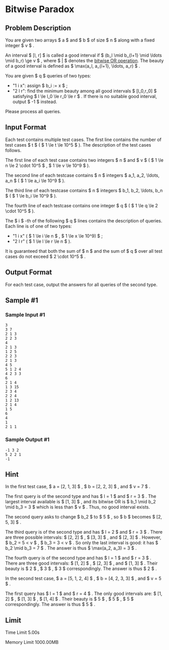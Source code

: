 # Bitwise Paradox

## Problem Description

You are given two arrays $ a $ and $ b $ of size $ n $ along with a fixed integer $ v $ .

An interval $ [l, r] $ is called a good interval if $ (b_l \mid b_{l+1} \mid \ldots \mid b_r) \ge v $ , where $ | $ denotes the [bitwise OR operation](https://en.wikipedia.org/wiki/Bitwise_operation#OR). The beauty of a good interval is defined as $ \max(a_l, a_{l+1}, \ldots, a_r) $ .

You are given $ q $ queries of two types:

- "1 i x": assign $ b_i := x $ ;
- "2 l r": find the minimum beauty among all good intervals $ [l_0,r_0] $ satisfying $ l \le l_0 \le r_0 \le r $ . If there is no suitable good interval, output $ -1 $ instead.

Please process all queries.

## Input Format

Each test contains multiple test cases. The first line contains the number of test cases $ t $ ( $ 1 \le t \le 10^5 $ ). The description of the test cases follows.

The first line of each test case contains two integers $ n $ and $ v $ ( $ 1 \le n \le 2 \cdot 10^5 $ , $ 1 \le v \le 10^9 $ ).

The second line of each testcase contains $ n $ integers $ a_1, a_2, \ldots, a_n $ ( $ 1 \le a_i \le 10^9 $ ).

The third line of each testcase contains $ n $ integers $ b_1, b_2, \ldots, b_n $ ( $ 1 \le b_i \le 10^9 $ ).

The fourth line of each testcase contains one integer $ q $ ( $ 1 \le q \le 2 \cdot 10^5 $ ).

The $ i $ -th of the following $ q $ lines contains the description of queries. Each line is of one of two types:

- "1 i x" ( $ 1 \le i \le n $ , $ 1 \le x \le 10^9) $ ;
- "2 l r" ( $ 1 \le l \le r \le n $ ).

It is guaranteed that both the sum of $ n $ and the sum of $ q $ over all test cases do not exceed $ 2 \cdot 10^5 $ .

## Output Format

For each test case, output the answers for all queries of the second type.

## Sample #1

### Sample Input #1

```
3
3 7
2 1 3
2 2 3
4
2 1 3
1 2 5
2 2 3
2 1 3
4 5
5 1 2 4
4 2 3 3
6
2 1 4
1 3 15
2 3 4
2 2 4
1 2 13
2 1 4
1 5
6
4
1
2 1 1
```

### Sample Output #1

```
-1 3 2 
5 2 2 1 
-1
```

## Hint

In the first test case, $ a = [2, 1, 3] $ , $ b = [2, 2, 3] $ , and $ v = 7 $ .

The first query is of the second type and has $ l = 1 $ and $ r = 3 $ . The largest interval available is $ [1, 3] $ , and its bitwise OR is $ b_1 \mid b_2 \mid b_3 = 3 $ which is less than $ v $ . Thus, no good interval exists.

The second query asks to change $ b_2 $ to $ 5 $ , so $ b $ becomes $ [2, 5, 3] $ .

The third query is of the second type and has $ l = 2 $ and $ r = 3 $ . There are three possible intervals: $ [2, 2] $ , $ [3, 3] $ , and $ [2, 3] $ . However, $ b_2 = 5 < v $ , $ b_3 = 3 < v $ . So only the last interval is good: it has $ b_2 \mid b_3 = 7 $ . The answer is thus $ \max(a_2, a_3) = 3 $ .

The fourth query is of the second type and has $ l = 1 $ and $ r = 3 $ . There are three good intervals: $ [1, 2] $ , $ [2, 3] $ , and $ [1, 3] $ . Their beauty is $ 2 $ , $ 3 $ , $ 3 $ correspondingly. The answer is thus $ 2 $ .

In the second test case, $ a = [5, 1, 2, 4] $ , $ b = [4, 2, 3, 3] $ , and $ v = 5 $ .

The first query has $ l = 1 $ and $ r = 4 $ . The only good intervals are: $ [1, 2] $ , $ [1, 3] $ , $ [1, 4] $ . Their beauty is $ 5 $ , $ 5 $ , $ 5 $ correspondingly. The answer is thus $ 5 $ .

## Limit



Time Limit
5.00s

Memory Limit
1000.00MB